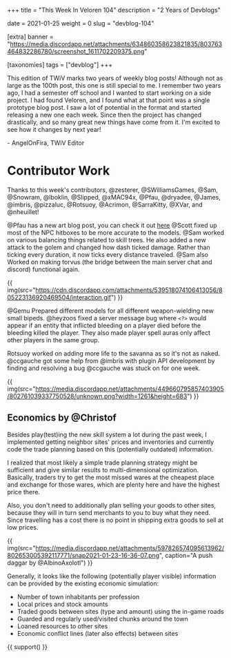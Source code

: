 +++
title = "This Week In Veloren 104"
description = "2 Years of Devblogs"

date = 2021-01-25
weight = 0
slug = "devblog-104"

[extra]
banner = "https://media.discordapp.net/attachments/634860358623821835/803763464832286780/screenshot_1611702209375.png"

[taxonomies]
tags = ["devblog"]
+++

This edition of TWiV marks two years of weekly blog posts! Although not as large
as the 100th post, this one is still special to me. I remember two years ago, I
had a semester off school and I wanted to start working on a side project. I had
found Veloren, and I found what at that point was a single prototype blog post.
I saw a lot of potential in the format and started releasing a new one each
week. Since then the project has changed drastically, and so many great new
things have come from it. I'm excited to see how it changes by next year!

\- AngelOnFira, TWiV Editor

# Contributor Work

Thanks to this week's contributors, @zesterer, @SWilliamsGames, @Sam, @Snowram,
@lboklin, @Slipped, @xMAC94x, @Pfau, @dryadee, @James, @imbris, @pizzaluc,
@Rotsuoy, @Acrimon, @SarraKitty, @XVar, and @nheuillet!

@Pfau has a new art blog post, you can check it out
[here](https://www.patreon.com/posts/new-blog-11-and-46438286) @Scott fixed up
most of the NPC hitboxes to be more accurate to the models. @Sam worked on
various balancing things related to skill trees. He also added a new attack to
the golem and changed how dash ticked damage. Rather than ticking every
duration, it now ticks every distance traveled. @Sam also Worked on making
torvus (the bridge between the main server chat and discord) functional again.

{{
    img(src="https://cdn.discordapp.com/attachments/539518074106413056/805223136920469504/interaction.gif")
}}

@Gemu Prepared different models for all different weapon-wielding new small
bipeds. @heyzoos fixed a server message bug where `<?>` would appear if an
entity that inflicted bleeding on a player died before the bleeding killed the
player. They also made player spell auras only affect other players in the same
group.

Rotsuoy worked on adding more life to the savanna as so it's not as naked.
@ccgauche got some help from @imbris with plugin API development by finding and
resolving a bug @ccgauche was stuck on for one week.

{{
    img(src="https://media.discordapp.net/attachments/449660795857403905/802761039337750528/unknown.png?width=1261&height=683")
}}

## Economics by @Christof

Besides play(test)ing the new skill system a lot during the past week, I
implemented getting neighbor sites' prices and inventories and currently code
the trade planning based on this (potentially outdated) information.

I realized that most likely a simple trade planning strategy might be sufficient
and give similar results to multi-dimensional optimization. Basically, traders
try to get the most missed wares at the cheapest place and exchange for those
wares, which are plenty here and have the highest price there.

Also, you don't need to additionally plan selling your goods to other sites,
because they will in turn send merchants to you to buy what they need. Since
travelling has a cost there is no point in shipping extra goods to sell at low
prices.

{{
    img(src="https://media.discordapp.net/attachments/597826574095613962/802653005392117771/snap2021-01-23-16-36-07.png",
    caption="A push daggar by @AlbinoAxolotl")
}}

Generally, it looks like the following (potentially player visible) information
can be provided by the existing economic simulation:

- Number of town inhabitants per profession
- Local prices and stock amounts
- Traded goods between sites (type and amount) using the in-game roads
- Guarded and regularly used/visited chunks around the town
- Loaned resources to other sites
- Economic conflict lines (later also effects) between sites

{{ support() }}

